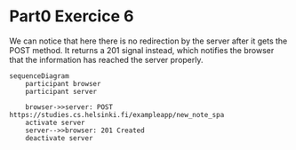 # Part0 Exercice 6

 We can notice that here there is no redirection by the server after it gets the POST method. It returns a 201 signal instead, which notifies the browser that the information has reached the server properly.

```mermaid
sequenceDiagram
    participant browser
    participant server

    browser->>server: POST https://studies.cs.helsinki.fi/exampleapp/new_note_spa
    activate server
    server-->>browser: 201 Created
    deactivate server
    
```
